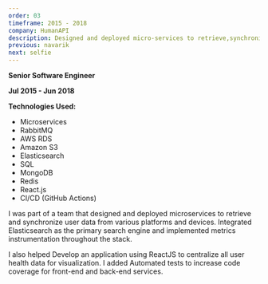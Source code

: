 ```yaml
---
order: 03
timeframe: 2015 - 2018
company: HumanAPI
description: Designed and deployed micro-services to retrieve,synchronize, and visualize user data, integrated metrics instrumentation, and used Elasticsearch and RabbitMQ.
previous: navarik
next: selfie
---
```


**Senior Software Engineer**

**Jul 2015 - Jun 2018**

**Technologies Used:**

- Microservices
- RabbitMQ
- AWS RDS
- Amazon S3
- Elasticsearch
- SQL
- MongoDB
- Redis
- React.js
- CI/CD (GitHub Actions)

I was part of a team that designed and deployed microservices to retrieve and synchronize user data from various platforms and devices. Integrated Elasticsearch as the primary search engine and implemented metrics instrumentation throughout the stack.

I also helped Develop an application using ReactJS to centralize all user health data for visualization. I added Automated tests to increase code coverage for front-end and back-end services.
